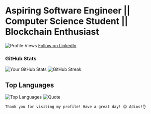 # Aspiring Software Engineer || Computer Science Student || Blockchain Enthusiast

![Profile Views](https://komarev.com/ghpvc/?username=levywanke&color=blueviolet) <link rel="stylesheet" href="styles.css"><a class="libutton" href="https://www.linkedin.com/comm/mynetwork/discovery-see-all?usecase=PEOPLE_FOLLOWS&followMember=levy-wanyonyi-462b46263" target="_blank">Follow on LinkedIn</a>

### GitHub Stats

![Your GitHub Stats](https://github-readme-stats.vercel.app/api?username=levywanke&show_icons=true&theme=radical)  ![GitHub Streak](https://github-readme-streak-stats.herokuapp.com/?user=levywanke&theme=radical)


## Top Languages

![Top Languages](https://github-readme-stats.vercel.app/api/top-langs/?username=levywanke&layout=compact&theme=radical)   ![Quote](https://quotes-github-readme.vercel.app/api?type=horizontal&theme=radical)





`Thank you for visiting my profile! Have a great day! 😊 Adios!👌`

